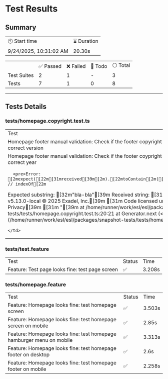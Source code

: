 
  <h1>Test Results</h1>
<h2>Summary</h2>
<table>
  <tbody>
    <tr>
      <td>🕙 Start time</td>
      <td>⌛ Duration</td>
    </tr>
    <tr>
      <td>9/24/2025, 10:31:02 AM</td>
      <td>20.30s</td>
    </tr>
  </tbody>
</table>
<table>
  <tbody>
    <tr>
      <td></td>
      <td>✅ Passed</td>
      <td>❌ Failed</td>
      <td>🚧 Todo</td>
      <td>⚪ Total</td>
    </tr>
    <tr>
      <td>Test Suites</td>
      <td>2</td>
      <td>1</td>
      <td>-</td>
      <td>3</td>
    </tr>
    <tr>
      <td>Tests</td>
      <td>7</td>
      <td>1</td>
      <td>0</td>
      <td>8</td>
    </tr>
  </tbody>
</table>

   <hr/>  
<h2>Tests Details</h2>

<h3>tests/homepage.copyright.test.ts</h3>
<table>
  <tbody>
  <tr>
    <td>Test</td>
    <td>Status</td>
    <td>Time</td>
  </tr>
  
  <tr>
    <td>Homepage footer manual validation: Check if the footer copyright contains correct version</td>
    <td> ✅ </td>
    <td> 70ms </td>
  </tr>

  

  
  <tr>
    <td>Homepage footer manual validation: Check if the footer coypright contains correct year</td>
    <td> ❌ </td>
    <td> 4ms </td>
  </tr>

  
  <tr>
    <td colspan="3">
    
      <pre>Error: [2mexpect([22m[31mreceived[39m[2m).[22mtoContain[2m([22m[32mexpected[39m[2m) // indexOf[22m

Expected substring: [32m&quot;bla-bla&quot;[39m
Received string:    [31m&quot;[39m
[31m        ESL v5.13.0-local © 2025 Exadel, Inc.[39m
[31m        Code licensed under MIT.[39m
[31m        Privacy[39m
[31m      &quot;[39m
    at /home/runner/work/esl/esl/packages/snapshot-tests/tests/homepage.copyright.test.ts:20:21
    at Generator.next (&lt;anonymous&gt;)
    at fulfilled (/home/runner/work/esl/esl/packages/snapshot-tests/tests/homepage.copyright.test.ts:4:58)</pre>
    
    </td>
  </tr>
  

  
  </tbody>
</table>

<h3>tests/test.feature</h3>
<table>
  <tbody>
  <tr>
    <td>Test</td>
    <td>Status</td>
    <td>Time</td>
  </tr>
  
  <tr>
    <td>Feature: Test page looks fine: test page screen</td>
    <td> ✅ </td>
    <td> 3.208s </td>
  </tr>

  

  
  </tbody>
</table>

<h3>tests/homepage.feature</h3>
<table>
  <tbody>
  <tr>
    <td>Test</td>
    <td>Status</td>
    <td>Time</td>
  </tr>
  
  <tr>
    <td>Feature: Homepage looks fine: test homepage screen</td>
    <td> ✅ </td>
    <td> 3.503s </td>
  </tr>

  

  
  <tr>
    <td>Feature: Homepage looks fine: test homepage screen on mobile</td>
    <td> ✅ </td>
    <td> 2.85s </td>
  </tr>

  

  
  <tr>
    <td>Feature: Homepage looks fine: test homepage hamburger menu on mobile</td>
    <td> ✅ </td>
    <td> 3.313s </td>
  </tr>

  

  
  <tr>
    <td>Feature: Homepage looks fine: test homepage footer on desktop</td>
    <td> ✅ </td>
    <td> 2.6s </td>
  </tr>

  

  
  <tr>
    <td>Feature: Homepage looks fine: test homepage footer on mobile</td>
    <td> ✅ </td>
    <td> 2.258s </td>
  </tr>

  

  
  </tbody>
</table>


